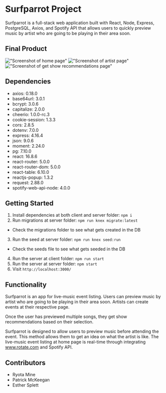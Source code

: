 # Surfparrot Project

Surfparrot is a full-stack web application built with React, Node, Express, PostgreSQL, Axios, and Spotify API that allows users to quickly preview music by artist who are going to be playing in their area soon.

## Final Product

!["Screenshot of home page"](https://github.com/ryotamine/surfparrot/blob/master/client/public/docs/surfparrot-home.png)
!["Screenshot of artist page"](https://github.com/ryotamine/surfparrot/blob/master/client/public/docs/surfparrot-artist.png)
!["Screenshot of get show recommendations page"](https://github.com/ryotamine/surfparrot/blob/master/client/public/docs/surfparrot-recommendations.png)

## Dependencies

- axios: 0.18.0
- base64url: 3.0.1
- bcrypt: 3.0.6
- capitalize: 2.0.0
- cheerio: 1.0.0-rc.3
- cookie-session: 1.3.3
- cors: 2.8.5
- dotenv: 7.0.0
- express: 4.16.4
- json: 9.0.6
- moment: 2.24.0
- pg: 7.10.0
- react: 16.8.6
- react-router: 5.0.0
- react-router-dom: 5.0.0
- react-table: 6.10.0
- reactjs-popup: 1.3.2
- request: 2.88.0
- spotify-web-api-node: 4.0.0

## Getting Started

1. Install dependencies at both client and server folder: `npm i`
2. Run migrations at server folder: `npm run knex migrate:latest`
  - Check the migrations folder to see what gets created in the DB
3. Run the seed at server folder: `npm run knex seed:run`
  - Check the seeds file to see what gets seeded in the DB
4. Run the server at client folder: `npm run start`
5. Run the server at server folder: `npm start`
6. Visit `http://localhost:3000/`

## Functionality

Surfparrot is an app for live-music event listing. Users can preview music by artist who are going to be playing in their area soon. Artists can create events at their respective page.

Once the user has previewed multiple songs, they get show recommendations based on their selection.

Surfparrot is designed to allow users to preview music before attending the event. This method allows them to get an idea on what the artist is like. The live-music event listing at home page is real-time through integrating www.rotate.com and Spotify API.

## Contributors

- Ryota Mine
- Patrick McKeegan
- Esther Splett
